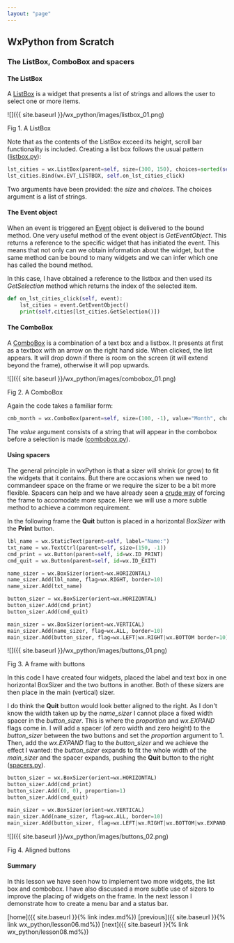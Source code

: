 ```yaml
---
layout: "page"
---
```

## WxPython from Scratch
### The ListBox, ComboBox and spacers

#### The ListBox

A [ListBox](https://wxpython.org/Phoenix/docs/html/wx.ListBox.html) is a
widget that presents a list of strings and allows the user to select one
or more items.

![]({{ site.baseurl }}/wx_python/images/listbox_01.png)

Fig 1. A ListBox

Note that as the contents of the ListBox exceed its height, scroll bar
functionality is included. Creating a list box follows the usual pattern
([listbox.py](snippets/listbox.py)):

``` python
lst_cities = wx.ListBox(parent=self, size=(300, 150), choices=sorted(self.cities))
lst_cities.Bind(wx.EVT_LISTBOX, self.on_lst_cities_click)
```

Two arguments have been provided: the *size* and *choices*. The choices
argument is a list of strings.

#### The Event object

When an event is triggered an
[Event](https://wxpython.org/Phoenix/docs/html/wx.Event.html) object is
delivered to the bound method. One very useful method of the event
object is *GetEventObject*. This returns a reference to the specific
widget that has initiated the event. This means that not only can we
obtain information about the widget, but the same method can be bound to
many widgets and we can infer which one has called the bound method.

In this case, I have obtained a reference to the listbox and then used
its *GetSelection* method which returns the index of the selected item.

``` python
def on_lst_cities_click(self, event):
    lst_cities = event.GetEventObject()
    print(self.cities[lst_cities.GetSelection()])
```

#### The ComboBox

A [ComboBox](https://wxpython.org/Phoenix/docs/html/wx.ComboBox.html) is
a combination of a text box and a listbox. It presents at first as a
textbox with an arrow on the right hand side. When clicked, the list
appears. It will drop down if there is room on the screen (it will
extend beyond the frame), otherwise it will pop upwards.

![]({{ site.baseurl }}/wx_python/images/combobox_01.png)

Fig 2. A ComboBox

Again the code takes a familiar form:

``` python
cmb_month = wx.ComboBox(parent=self, size=(100, -1), value="Month", choices=self.months)
```

The *value* argument consists of a string that will appear in the
combobox before a selection is made
([combobox.py](snippets/combobox.py)).

#### Using spacers

The general principle in wxPython is that a sizer will shrink (or grow)
to fit the widgets that it contains. But there are occasions when we
need to commandeer space on the frame or we require the sizer to be a
bit more flexible. Spacers can help and we have already seen a [crude
way](lesson04.html#spacers) of forcing the frame to accomodate more space.
Here we will use a more subtle method to achieve a common requirement.

In the following frame the **Quit** button is placed in a horizontal
*BoxSizer* with the **Print** button.

``` python
lbl_name = wx.StaticText(parent=self, label="Name:")
txt_name = wx.TextCtrl(parent=self, size=(150, -1))
cmd_print = wx.Button(parent=self, id=wx.ID_PRINT)
cmd_quit = wx.Button(parent=self, id=wx.ID_EXIT)

name_sizer = wx.BoxSizer(orient=wx.HORIZONTAL)
name_sizer.Add(lbl_name, flag=wx.RIGHT, border=10)
name_sizer.Add(txt_name)

button_sizer = wx.BoxSizer(orient=wx.HORIZONTAL)
button_sizer.Add(cmd_print)
button_sizer.Add(cmd_quit)

main_sizer = wx.BoxSizer(orient=wx.VERTICAL)
main_sizer.Add(name_sizer, flag=wx.ALL, border=10)
main_sizer.Add(button_sizer, flag=wx.LEFT|wx.RIGHT|wx.BOTTOM border=10)
```

![]({{ site.baseurl }}/wx_python/images/buttons_01.png)

Fig 3. A frame with buttons

In this code I have created four widgets, placed the label and text box
in one horizontal BoxSizer and the two buttons in another. Both of these
sizers are then place in the main (vertical) sizer.

I do think the **Quit** button would look better aligned to the right.
As I don't know the width taken up by the *name\_sizer* I cannot place a
fixed width spacer in the *button\_sizer*. This is where the
*proportion* and *wx.EXPAND* flags come in. I will add a spacer (of zero
width and zero height) to the *button\_sizer* between the two buttons
and set the *proportion* argument to 1. Then, add the *wx.EXPAND* flag
to the *button\_sizer* and we achieve the effect I wanted: the
*button\_sizer* expands to fit the whole width of the *main\_sizer* and
the spacer expands, pushing the **Quit** button to the right
([spacers.py](snippets/spacers.py)).

``` python
button_sizer = wx.BoxSizer(orient=wx.HORIZONTAL)
button_sizer.Add(cmd_print)
button_sizer.Add((0, 0), proportion=1)
button_sizer.Add(cmd_quit)

main_sizer = wx.BoxSizer(orient=wx.VERTICAL)
main_sizer.Add(name_sizer, flag=wx.ALL, border=10)
main_sizer.Add(button_sizer, flag=wx.LEFT|wx.RIGHT|wx.BOTTOM|wx.EXPAND, border=10)
```

![]({{ site.baseurl }}/wx_python/images/buttons_02.png)

Fig 4. Aligned buttons

#### Summary

In this lesson we have seen how to implement two more widgets, the list
box and combobox. I have also discussed a more subtle use of sizers to
improve the placing of widgets on the frame. In the next lesson I
demonstrate how to create a menu bar and a status bar.

[home]({{ site.baseurl }}{% link index.md%}) [previous]({{ site.baseurl }}{% link wx_python/lesson06.md%}) [next]({{ site.baseurl }}{% link wx_python/lesson08.md%})
